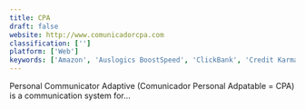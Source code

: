 ```yaml
---
title: CPA
draft: false 
website: http://www.comunicadorcpa.com
classification: ['']
platform: ['Web']
keywords: ['Amazon', 'Auslogics BoostSpeed', 'ClickBank', 'Credit Karma', 'Flowlingo', 'HQ Trivia', 'JW Broadcasting', 'MaxBounty', 'Mileo', 'Onyx by Titanium', 'QuickBooks', 'Quicken', 'ShareASale', 'TaxAct', 'Trivia.Town', 'TurboTax', 'Wealthy Affiliate']
---
```

Personal Communicator Adaptive (Comunicador Personal Adpatable = CPA) is a communication system for...